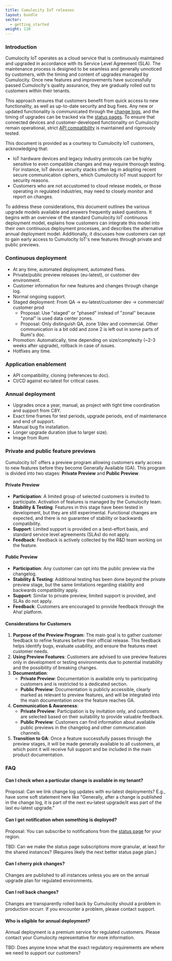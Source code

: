 ```yaml
---
title: Cumulocity IoT releases
layout: bundle
sector:
  - getting_started
weight: 110
---
```


### Introduction

Cumulocity IoT operates as a cloud service that is continuously maintained and upgraded in accordance with its Service Level Agreement (SLA). The maintenance process is designed to be seamless and generally unnoticed by customers, with the timing and content of upgrades managed by Cumulocity. Once new features and improvements have successfully passed Cumulocity's quality assurance, they are gradually rolled out to customers within their tenants.

This approach ensures that customers benefit from quick access to new functionality, as well as up-to-date security and bug fixes. Any new or updated functionality is communicated through the [change logs](https://cumulocity.com/docs/change-logs/), and the timing of upgrades can be tracked via the [status pages](https://status.cumulocity.com). To ensure that connected devices and customer-developed functionality on Cumulocity remain operational, strict [API compatibility](https://cumulocity.com/docs/concepts/compatibility-policy/) is maintained and rigorously tested.

This document is provided as a courtesy to Cumulocity IoT customers, acknowledging that:

* IoT hardware devices and legacy industry protocols can be highly sensitive to even compatible changes and may require thorough testing. For instance, IoT device security stacks often lag in adopting recent secure communication ciphers, which Cumulocity IoT must support for security reasons.
* Customers who are not accustomed to cloud release models, or those operating in regulated industries, may need to closely monitor and report on changes.

To address these considerations, this document outlines the various upgrade models available and answers frequently asked questions. It begins with an overview of the standard Cumulocity IoT continuous deployment model, explains how customers can integrate this model into their own continuous deployment processes, and describes the alternative annual deployment model. Additionally, it discusses how customers can opt to gain early access to Cumulocity IoT's new features through private and public previews.

### Continuous deployment

* At any time, automated deployment, automated fixes.
* Private/public preview releases (eu-latest), or customer dev environment.
* Customer information for new features and changes through change log.
* Normal ongoing support.
* Staged deployment: From QA -> eu-latest/customer dev -> commercial/ customer prod
  * Proposal: Use "staged" or "phased" instead of "zonal" because "zonal" is used data center zones.
  * Proposal: Only distinguish QA, zone 1/dev and commercial. Other communication is a bit odd and zone 2 is left out in some parts of Rumi's doc.
* Promotion: Automatically, time depending on size/complexity (~2-3 weeks after upgrade), rollback in case of issues.
* Hotfixes any time.

### Application enablement

* API compatibility, cloning (references to doc).
* CI/CD against eu-latest for critical cases.

### Annual deployment

* Upgrades once a year, manual, as project with tight time coordination and support from C8Y.
* Exact time frames for test periods, upgrade periods, end of maintenance and end of support.
* Manual bug fix installation.
* Longer upgrade duration (due to larger size).
* Image from Rumi

### Private and public feature previews

Cumulocity IoT offers a preview program allowing customers early access to new features before they become Generally Available (GA). This program is divided into two stages: **Private Preview** and **Public Preview**.

#### Private Preview

* **Participation**: A limited group of selected customers is invited to participate. Activation of features is managed by the Cumulocity team.
* **Stability & Testing**: Features in this stage have been tested in development, but they are still experimental. Functional changes are expected, and there is no guarantee of stability or backwards compatibility.
* **Support**: Limited support is provided on a best-effort basis, and standard service level agreements (SLAs) do not apply.
* **Feedback**: Feedback is actively collected by the R\&D team working on the feature.

#### Public Preview

* **Participation**: Any customer can opt into the public preview via the changelog.
* **Stability & Testing**: Additional testing has been done beyond the private preview stage, but the same limitations regarding stability and backwards compatibility apply.
* **Support**: Similar to private preview, limited support is provided, and SLAs do not apply.
* **Feedback**: Customers are encouraged to provide feedback through the Aha\! platform.

#### Considerations for Customers

1. **Purpose of the Preview Program**: The main goal is to gather customer feedback to refine features before their official release. This feedback helps identify bugs, evaluate usability, and ensure the features meet customer needs.
2. **Using Preview Features**: Customers are advised to use preview features only in development or testing environments due to potential instability and the possibility of breaking changes.
3. **Documentation**:
   * **Private Preview**: Documentation is available only to participating customers and is restricted to a dedicated section.
   * **Public Preview**: Documentation is publicly accessible, clearly marked as relevant to preview features, and will be integrated into the main documentation once the feature reaches GA.
4. **Communication & Awareness**:
   * **Private Preview**: Participation is by invitation only, and customers are selected based on their suitability to provide valuable feedback.
   * **Public Preview**: Customers can find information about available public previews in the changelog and other communication channels.
5. **Transition to GA**: Once a feature successfully passes through the preview stages, it will be made generally available to all customers, at which point it will receive full support and be included in the main product documentation.


### FAQ

#### Can I check when a particular change is available in my tenant?

Proposal: Can we link change log updates with eu-latest deployments? E.g., have some soft statement here like "Generally, after a change is published in the change log, it is part of the next eu-latest upgrade/it was part of the last eu-latest upgrade."

#### Can I get notification when something is deployed?

Proposal: You can subscribe to notifications from the [status page](https://status.cumulocity.com) for your region.

TBD: Can we make the status page subscriptions more granular, at least for the shared instances? (Requires likely the next better status page plan.)

#### Can I cherry pick changes?

Changes are published to all instances unless you are on the annual upgrade plan for regulated environments.

#### Can I roll back changes?

Changes are transparently rolled back by Cumulocity should a problem in production occurr. If you encounter a problem, please contact support.


#### Who is eligible for annual deployment?

Annual deployment is a premium service for regulated customers. Please contact your Cumulocity representative for more information.

TBD: Does anyone know what the exact regulatory requirements are where we need to support our customers?

